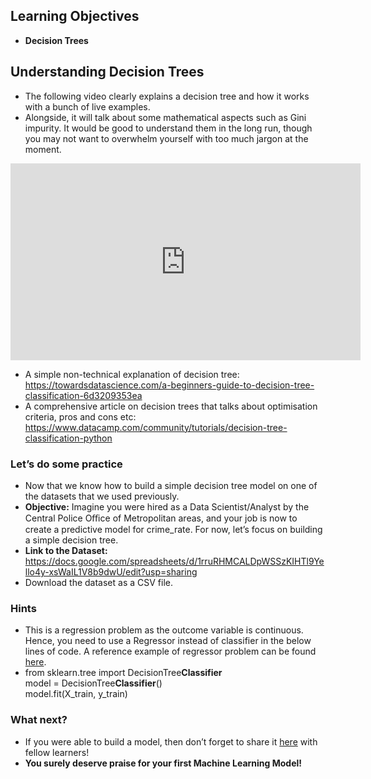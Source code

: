 ## Learning Objectives

* **Decision Trees**

## Understanding Decision Trees

* The following video clearly explains a decision tree and how it works with a bunch of live examples.
* Alongside, it will talk about some mathematical aspects such as Gini impurity. It would be good to understand them in the long run, though you may not want to overwhelm yourself with too much jargon at the moment.










<iframe width="560" height="315" src="https://www.youtube.com/embed/7VeUPuFGJHk" title="YouTube video player" frameborder="0" allow="accelerometer; autoplay; clipboard-write; encrypted-media; gyroscope; picture-in-picture" allowfullscreen></iframe>










* A simple non-technical explanation of decision tree:  
https://towardsdatascience.com/a-beginners-guide-to-decision-tree-classification-6d3209353ea
* A comprehensive article on decision trees that talks about optimisation criteria, pros and cons etc:  
https://www.datacamp.com/community/tutorials/decision-tree-classification-python

### Let’s do some practice

* Now that we know how to build a simple decision tree model on one of the datasets that we used previously.
* **Objective:** Imagine you were hired as a Data Scientist/Analyst by the Central Police Oﬃce of Metropolitan areas, and your job is now to create a predictive model for crime_rate. For now, let’s focus on building a simple decision tree.
* **Link to the Dataset:**  
https://docs.google.com/spreadsheets/d/1rruRHMCALDpWSSzKIHTl9Yello4y-xsWaIL1V8b9dwU/edit?usp=sharing
* Download the dataset as a CSV file.

### Hints

* This is a regression problem as the outcome variable is continuous. Hence, you need to use a Regressor instead of classifier in the below lines of code. A reference example of regressor problem can be found [here](https://www.kaggle.com/dansbecker/your-first-machine-learning-model).
* from sklearn.tree import DecisionTree**Classifier**  
model = DecisionTree**Classifier**()  
model.fit(X\_train, y\_train)

### What next?

* If you were able to build a model, then don’t forget to share it [here](https://dphi.tech/notebooks/all-notebooks/) with fellow learners!
* **You surely deserve praise for your first Machine Learning Model!**